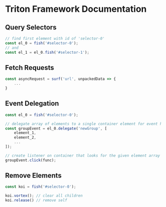 
# Triton Framework Documentation

## Query Selectors
```javascript
// find first element with id of 'selector-0'
const el_0 = fish('#selector-0'); 
// and
const el_1 = el_0.fish('#selector-1');
```

## Fetch Requests
```javascript
const asyncRequest = surf('url', unpackedData => {
    ...
}
```

## Event Delegation
```javascript
const el_0 = fish('#selector-0'); 

// delegate array of elements to a single container element for event handling
const groupEvent = el_0.delegate('newGroup', [
    element_1,
    element_2,
    ...
]);

// create listener on container that looks for the given element array items as a target
groupEvent.click(func);
```

## Remove Elements
```javascript
const koi = fish('#selector-0');

koi.vortex(); // clear all children
koi.release() // remove self
```